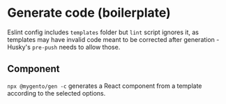# Generate code (boilerplate)

Eslint config includes `templates` folder but `lint` script ignores it, as templates may have invalid code meant to be corrected after generation - Husky's `pre-push` needs to allow those.

## Component

`npx @mygento/gen -c` generates a React component from a template according to the selected options.
